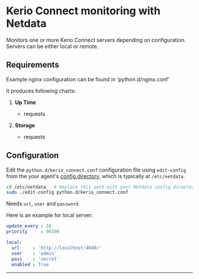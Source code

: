 <!--
title: "Kerio Connect monitoring with Netdata"
custom_edit_url: https://github.com/netdata/netdata/edit/master/collectors/python.d.plugin/kerio_connect/README.md
sidebar_label: "kerio_connect"
-->

# Kerio Connect monitoring with Netdata

Monitors one or more Kerio Connect servers depending on configuration. Servers can be either local or remote.

## Requirements

Example nginx configuration can be found in 'python.d/nginx.conf'

It produces following charts:

1.  **Up Time**

    -   requests

2.  **Storage**

    -   requests

## Configuration

Edit the `python.d/kerio_connect.conf` configuration file using `edit-config` from the your agent's [config
directory](/docs/step-by-step/step-04.md#find-your-netdataconf-file), which is typically at `/etc/netdata`.

```bash
cd /etc/netdata   # Replace this path with your Netdata config directory, if different
sudo ./edit-config python.d/kerio_connect.conf
```

Needs `url`, `user` and `password`.

Here is an example for local server:

```yaml
update_every : 10
priority     : 90100

local:
  url     : 'http://localhost:4040/'
  user    : 'admin'
  pass    : 'secret'
  enabled : True
```

---